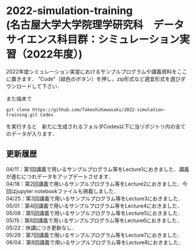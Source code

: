 # 2022-simulation-training <br>(名古屋大学大学院理学研究科　データサイエンス科目群：シミュレーション実習（2022年度）)
2022年度シミュレーション実習におけるサンプルプログラムや講義資料をここに置きます．
”Code”（緑色のボタン）を押し，zip形式など適宜形式を選びダウンロードして下さい．

また端末で
```
git clone https://github.com/TakeshiKawasaki/2022-simulation-training.git Codes
```
を実行すると　新たに生成されるフォルダCodes以下に当リポジトリ内の全てのデータが入ります．

## 更新履歴<br>
04/11：第1回講義で用いるサンプルプログラム等をLecture1におきました．講義が進むにつれデータをアップデートさせます．<br>
04/18：第2回講義で用いるサンプルプログラム等をLecture2におきました．今回はjupyter notebookファイルも掲載しました．<br>
04/25：第3回講義で用いるサンプルプログラム等をLecture3におきました．<br>
05/01：第4回講義で用いるサンプルプログラム等をLecture4におきました．<br>
05/08：第5回講義で用いるサンプルプログラム等をLecture5におきました．<br>
05/15：第6回講義で用いるサンプルプログラム等をLecture6におきました．<br>
05/22：休講につき更新なし．<br>
05/29：第7回講義で用いるサンプルプログラム等をLecture7におきました．<br>
06/04：第8回講義で用いるサンプルプログラム等をLecture8におきました．<br>

